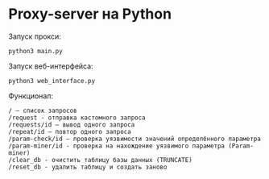 # Proxy-server на Python

Запуск прокси:
```
python3 main.py
```

Запуск веб-интерфейса:
```
python3 web_interface.py
```

Функционал:
```
/ – список запросов
/request - отправка кастомного запроса
/requests/id – вывод одного запроса
/repeat/id – повтор одного запроса
/param-check/id – проверка уязвимости значений определённого параметра
/param-miner/id - проверка на нахождение уязвимого параметра (Param-miner)
/clear_db - очистить таблицу базы данных (TRUNCATE)
/reset_db - удалить таблицу и создать заново
```
